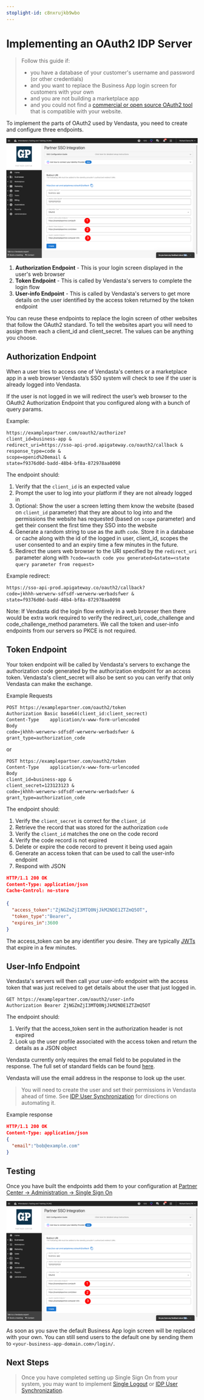 ```yaml
---
stoplight-id: c8nxrujkb9wbo
---
```


# Implementing an OAuth2 IDP Server

> Follow this guide if:
> - you have a database of your customer's username and password (or other credentials)
> - and you want to replace the Business App login screen for customers with your own
> - and you are not building a marketplace app
> - and you could not find a [commercial or open source OAuth2 tool](https://oauth.net/code/) that is compatible with your website.


To implement the parts of OAuth2 used by Vendasta, you need to create and configure three endpoints.

![oauth2-config-screen.png](../../assets/images/oauth2-config-screen.png)

1. **Authorization Endpoint** - This is your login screen displayed in the user's web browser
2. **Token Endpoint** - This is called by Vendasta's servers to complete the login flow
3. **User-info Endpoint** - This is called by Vendasta's servers to get more details on the user identified by the access token returned by the token endpoint

You can reuse these endpoints to replace the login screen of other websites that follow the OAuth2 standard. To tell the websites apart you will need to assign them each a client_id and client_secret. The values can be anything you choose.


## Authorization Endpoint

When a user tries to access one of Vendasta's centers or a marketplace app in a web browser Vendasta’s SSO system will check to see if the user is already logged into Vendasta. 

If the user is not logged in we will redirect the user’s web browser to the OAuth2 Authorization Endpoint that you configured along with a bunch of query params. 

Example:

    https://examplepartner.com/oauth2/authorize?
    client_id=business-app &
    redirect_uri=https://sso-api-prod.apigateway.co/oauth2/callback &
    response_type=code &
    scope=openid%20email &
    state=f9376d0d-badd-48b4-bf8a-872978aa0098

The endpoint should:
1. Verify that the `client_id` is an expected value
2. Prompt the user to log into your platform if they are not already logged in
3. Optional: Show the user a screen letting them know the website (based on `client_id` parameter) that they are about to log into and the permissions the website has requested (based on `scope` parameter) and get their consent the first time they SSO into the website
4. Generate a random string to use as the auth `code`. Store it in a database or cache along with the id of the logged in user, client_id, scopes the user consented to and an expiry time a few minutes in the future.
5. Redirect the users web browser to the URI specified by the `redirect_uri` parameter along with `?code=<auth code you generated>&state=<state query parameter from request>`

Example redirect:

    https://sso-api-prod.apigateway.co/oauth2/callback?
    code=jkhhh-werwerw-sdfsdf-werwerw-werbadsfwer &
    state=f9376d0d-badd-48b4-bf8a-872978aa0098

Note: If Vendasta did the login flow entirely in a web browser then there would be extra work required to verify the redirect_uri, code_challenge and code_challenge_method parameters. We call the token and user-info endpoints from our servers so PKCE is not required. 

## Token Endpoint

Your token endpoint will be called by Vendasta's servers to exchange the authorization code generated by the authorization endpoint for an access token. Vendasta's client_secret will also be sent so you can verify that only Vendasta can make the exchange.

Example Requests

```http
POST https://examplepartner.com/oauth2/token
Authorization Basic base64(client_id:client_secrect)
Content-Type	application/x-www-form-urlencoded
Body
code=jkhhh-werwerw-sdfsdf-werwerw-werbadsfwer &
grant_type=authorization_code
```

or 
```http
POST https://examplepartner.com/oauth2/token
Content-Type	application/x-www-form-urlencoded
Body
client_id=business-app &
client_secret=123123123 &
code=jkhhh-werwerw-sdfsdf-werwerw-werbadsfwer &
grant_type=authorization_code
```

The endpoint should:
1. Verify the `client_secret` is correct for the `client_id`
2. Retrieve the record that was stored for the authorization `code`
3. Verify the `client_id` matches the one on the code record
4. Verify the code record is not expired
5. Delete or expire the code record to prevent it being used again
6. Generate an access token that can be used to call the user-info endpoint
7. Respond with JSON 

```json
HTTP/1.1 200 OK
Content-Type: application/json
Cache-Control: no-store
 
{
  "access_token":"ZjNGZmZjI3MTQ0NjJkM2NDE1ZTZmQ5OT",
  "token_type":"Bearer",
  "expires_in":3600
}
```

The access_token can be any identifier you desire. They are typically [JWTs](https://jwt.io/) that expire in a few minutes.



## User-Info Endpoint

Vendasta's servers will then call your user-info endpoint with the access token that was just received to get details about the user that just logged in.

```http
GET https://examplepartner.com/oauth2/user-info
Authorization Bearer ZjNGZmZjI3MTQ0NjJkM2NDE1ZTZmQ5OT
```

The endpoint should:
1. Verify that the access_token sent in the authorization header is not expired
2. Look up the user profile associated with the access token and return the details as a JSON object

Vendasta currently only requires the email field to be populated in the response. The full set of standard fields can be found [here](https://openid.net/specs/openid-connect-core-1_0.html#StandardClaims).

Vendasta will use the email address in the response to look up the user.

<!-- theme: danger -->
> You will need to create the user and set their permissions in Vendasta ahead of time. See [IDP User Synchronization](IDP-User-Sync.md) for directions on automating it.

Example response
```json
HTTP/1.1 200 OK
Content-Type: application/json
{
  "email":"bob@example.com"
}
```

## Testing

Once you have built the endpoints add them to your configuration at
[Partner Center -> Administration -> Single Sign On](https://partners.vendasta.com/integrations/sso)

![oauth2-config-screen.png](../../assets/images/oauth2-config-screen.png)

As soon as you save the default Business App login screen will be replaced with your own. You can still send users to the default one by sending them to `<your-business-app-domain.com>/login/`.


## Next Steps

> Once you have completed setting up Single Sign On from your system, you may want to implement [Single Logout](Single-Logout.md) or [IDP User Synchronization](IDP-User-Sync.md).